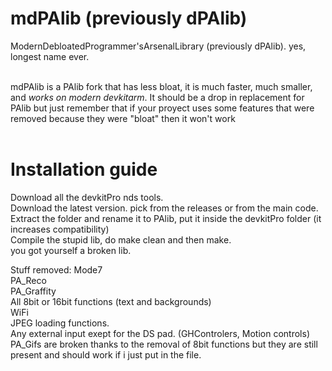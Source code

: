 # mdPAlib (previously dPAlib)
ModernDebloatedProgrammer'sArsenalLibrary (previously dPAlib). yes, longest name ever.<br><br>

mdPAlib is a PAlib fork that has less bloat, it is much faster, much smaller, and *works on modern devkitarm*. It should be a drop in replacement for PAlib but just remember that if your proyect uses some features that were removed because they were "bloat" then it won't work<br><br>

# Installation guide
Download all the devkitPro nds tools.<br>
Download the latest version. pick from the releases or from the main code.<br>
Extract the folder and rename it to PAlib, put it inside the devkitPro folder (it increases compatibility)<br>
Compile the stupid lib, do make clean and then make.<br>
you got yourself a broken lib.<br>

Stuff removed:
Mode7<br>
PA_Reco<br>
PA_Graffity<br>
All 8bit or 16bit functions (text and backgrounds)<br>
WiFi<br>
JPEG loading functions.<br>
Any external input exept for the DS pad. (GHControlers, Motion controls)<br>
PA_Gifs are broken thanks to the removal of 8bit functions but they are still present and should work if i just put in the file. <br>
